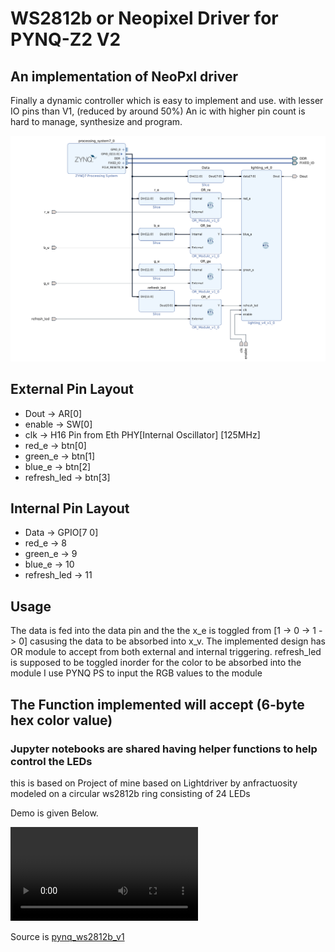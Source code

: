 # WS2812b or Neopixel Driver for PYNQ-Z2 V2

## An implementation of NeoPxl driver

Finally a dynamic controller which is easy to implement and use. with lesser IO pins than V1, (reduced by around 50%)
An ic with higher pin count is hard to manage, synthesize and program.

![schmatics](img.png)

## External Pin Layout

* Dout -> AR[0]
* enable -> SW[0]
* clk  -> H16 Pin from Eth PHY[Internal Oscillator] [125MHz]
* red_e -> btn[0]
* green_e -> btn[1]
* blue_e -> btn[2]
* refresh_led -> btn[3]

## Internal Pin Layout

* Data -> GPIO[7 0]
* red_e -> 8
* green_e -> 9
* blue_e -> 10
* refresh_led -> 11

## Usage

The data is fed into the data pin and the the x_e is toggled from [1 -> 0 -> 1 -> 0] casusing the data to be absorbed into x_v.
The implemented design has OR module to accept from both external and internal triggering.
refresh_led is supposed to be toggled inorder for the color to be absorbed into the module
I use PYNQ PS to input the RGB values to the module

## The Function implemented will accept (6-byte hex color value)

### Jupyter notebooks are shared having helper functions to help control the LEDs

this is based on Project of mine based on Lightdriver by anfractuosity modeled on a
circular ws2812b ring consisting of 24 LEDs

Demo is given Below.

![demo](output.mp4)

Source is [pynq_ws2812b_v1](https://github.com/ZeroX29a/pynq_ws2812b_v1)
